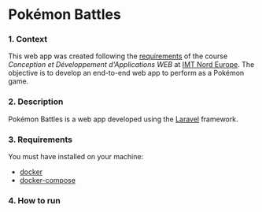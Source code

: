# Pokémon Battles 

### 1. Context
This web app was created following the [requirements](https://ceri-num.gitbook.io/uv-cdaw/infos/projet-pokemon) of the course _Conception et Développement d'Applications WEB_ at [IMT Nord Europe](https://imt-nord-europe.fr/en/). The objective is to develop an end-to-end web app to perform as a Pokémon game.
 

### 2. Description
Pokémon Battles is a web app developed using the [Laravel](https://laravel.com/) framework.

### 3. Requirements
You must have installed on your machine:
- [docker](https://docs.docker.com/get-docker/)
- [docker-compose](https://docs.docker.com/compose/install/)

### 4. How to run





